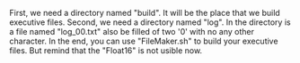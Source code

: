 First, we need a directory named "build". It will be the place that we build executive files.
Second, we need a directory named "log". In the directory is a file named "log_00.txt" also be filled of two '0' with no any other character.
In the end, you can use "FileMaker.sh" to build your executive files.
But remind that the "Float16" is not usible now.
